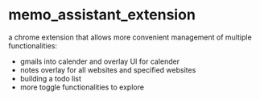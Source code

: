 # memo_assistant_extension
a chrome extension that allows more convenient management of multiple functionalities:
 - gmails into calender and overlay UI for calender
 - notes overlay for all websites and specified websites
 - building a todo list
 - more toggle functionalities to explore
